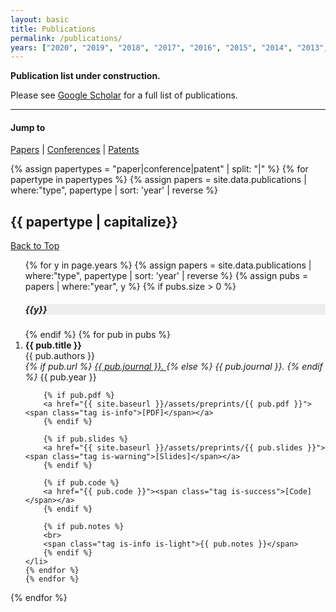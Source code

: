 ```yaml
---
layout: basic
title: Publications
permalink: /publications/
years: ["2020", "2019", "2018", "2017", "2016", "2015", "2014", "2013", "2012", "2011", "2010", "2009", "2008", "2007", "2006", "2005", "2004", "2003", "2002"]
---
```


**Publication list under construction.** 

Please see [Google Scholar](https://scholar.google.com/citations?user=3rB_SGYAAAAJ&hl=en&oi=ao) for a full list of publications.

---

#### Jump to
[Papers](#paper) | [Conferences](#conference) | [Patents](#patent)

{% assign papertypes = "paper|conference|patent" | split: "|" %}
{% for papertype in papertypes %}
{% assign papers = site.data.publications | where:"type", papertype | sort: 'year' | reverse %}

## {{ papertype | capitalize}} 
<a href="#"><span class="tag is-small is-light">Back to Top</span></a>

<ol reversed class="list is-hoverable">
	{% for y in page.years %}	
	{% assign papers = site.data.publications | where:"type", papertype | sort: 'year' | reverse %}	
	{% assign pubs = papers | where:"year", y %}
	{% if pubs.size > 0 %}
		<h5 class="list-item" style="background-color: #eee;"><strong>{{y}}</strong></h5>
	{% endif %}
	{% for pub in pubs %}
	<li class="list-item" style="display: list-item">
		<b class="large">{{ pub.title }}</b><br>
		{{ pub.authors }}<br>
		<i>
		{% if pub.url %}
		<a href="{{ pub.url }}" target="_blank">
			{{ pub.journal }}.
		</a>
		{% else %}
		{{ pub.journal }}.
		{% endif %}
		</i>
		{{ pub.year }}

		{% if pub.pdf %}
		<a href="{{ site.baseurl }}/assets/preprints/{{ pub.pdf }}"><span class="tag is-info">[PDF]</span></a>
		{% endif %}	

		{% if pub.slides %}
		<a href="{{ site.baseurl }}/assets/preprints/{{ pub.slides }}"><span class="tag is-warning">[Slides]</span></a>
		{% endif %}		

		{% if pub.code %}
		<a href="{{ pub.code }}"><span class="tag is-success">[Code]</span></a>
		{% endif %}					

		{% if pub.notes %}
		<br>
		<span class="tag is-info is-light">{{ pub.notes }}</span>
		{% endif %}			
	</li>
	{% endfor %}
	{% endfor %}
</ol>

{% endfor %}
